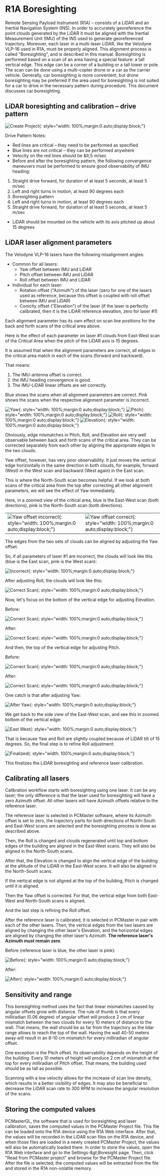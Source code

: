 # R1A Boresighting

Remote Sensing Payload Instrument (R1A) – consists of a LiDAR and an Inertial Navigation System (INS). In order to accurately georeference the point clouds generated by the LiDAR it must be aligned with the Inertial Measurement Unit (IMU) of the INS used to generate georeferenced trajectory. Moreover, each laser in a multi-laser LiDAR, like the Velodyne VLP-16 used in R1A, must be properly aligned. This alignment process is called &quot;Boresighting&quot;, and is described in this manual. Boresighting is performed based on a scan of an area having a special feature: a tall vertical edge. This edge can be a corner of a building or a tall tower or pole. The scan can be done using a multi-copter drone or a car as the carrier vehicle. Generally, car boresighting is more convenient, but drone boresighting may be preferred if the area used for boresighting is not suited for a car to drive in the necessary pattern during procedure. This document discusses car boresighting.

## LiDAR boresighting and calibration – drive pattern

![Create Project](./img/boresighting.png){: style="width: 100%;margin:0 auto;display:block;"}

Drive Pattern Notes:

- Red lines are critical – they need to be performed as specified
- Blue lines are not critical – they can be performed anywhere
- Velocity on the red lines should be \&lt;5 m/sec
- Before and after the boresighting pattern, the following convergence maneuvers must be performed to ensure good observability of IMU heading:

1. Straight drive forward, for duration of at least 5 seconds, at least 5 m/sec
2. Left and right turns in motion, at least 90 degrees each
3. Boresighting pattern
4. Left and right turns in motion, at least 90 degrees each
5. Straight drive forward, for duration of at least 5 seconds, at least 5 m/sec

- LiDAR should be mounted on the vehicle with its axis pitched up about 15 degrees

## LiDAR laser alignment parameters

The Velodyne VLP-16 lasers have the following misalignment angles:

* Common for all lasers:
	* Yaw offset between IMU and LiDAR
	* Pitch offset between IMU and LiDAR
	* Roll offset between IMU and LiDAR
* Individual for each laser:
	* Rotation offset (&quot;Azimuth&quot;) of the laser (zero for one of the lasers used as reference, because this offset is coupled with roll offset between IMU and LiDAR)
	* Conicity offset (&quot;Elevation&quot;) of the laser (if the laser is perfectly calibrated, then it is the LiDAR reference elevation, zero for laser #1)

Each alignment parameter has its own effect on scan line positions for the back and forth scans of the critical area above.

Here is the effect of each parameter on laser #1 clouds from East-West scan of the Critical Area when the pitch of the LiDAR axis is 15 degrees.

It is assumed that when the alignment parameters are correct, all edges in the critical area match in each of the scans (forward and backward).

That means:

1. The IMU-antenna offset is correct.
2. the IMU heading convergence is good.
3. The IMU-LiDAR linear offsets are set correctly.

Blue shows the scans when all alignment parameters are correct. Pink shows the scans when the respective alignment parameter is incorrect.

![Yaw](./img/yaw.png){: style="width: 100%;margin:0 auto;display:block;"}
![Pitch](./img/pitch.png){: style="width: 100%;margin:0 auto;display:block;"}
![Roll](./img/roll.png){: style="width: 100%;margin:0 auto;display:block;"}
![Elevation](./img/elevation.png){: style="width: 100%;margin:0 auto;display:block;"}

Obviously, edge mismatches in Pitch, Roll, and Elevation are very well observable between back and forth scans of the critical area. They can be corrected separately from each other by aligning the appropriate edges in the two clouds.

Yaw offset, however, has very poor observability. It just moves the vertical edge horizontally in the same direction in both clouds, for example, forward (West) in the West scan and backward (West again) in the East scan.

This is where the North-South scan becomes helpful. If we look at both scans of the critical area from the top after correcting all other alignment parameters, we will see the effect of Yaw immediately.

Here, in a zoomed view of the critical area, blue is the East-West scan (both directions), pink is the North-South scan (both directions).

|  |  |
| --- | --- |
| ![Yaw offset incorrect](./img/yaw-incorrect.png){: style="width: 100%;margin:0 auto;display:block;"} | ![Yaw offset correct](./img/yaw-correct.png){: style="width: 100%;margin:0 auto;display:block;"} |

The edges from the two sets of clouds can be aligned by adjusting the Yaw offset.

So, if all parameters of laser #1 are incorrect, the clouds will look like this (blue is the East scan, pink is the West scan):

![Incorrect](./img/incorrect-scan.png){: style="width: 100%;margin:0 auto;display:block;"}

After adjusting Roll, the clouds will look like this:

![Correct Scan](./img/roll-correct.png){: style="width: 100%;margin:0 auto;display:block;"}

Now, let&#39;s focus on the bottom of the vertical edge for adjusting Elevation.

Before:

![Correct Scan](./img/elev-adjust-before.png){: style="width: 100%;margin:0 auto;display:block;"}

After:

![Correct Scan](./img/elev-after.png){: style="width: 100%;margin:0 auto;display:block;"}

And then, the top of the vertical edge for adjusting Pitch.

Before:

![Correct Scan](./img/elev-adjust-before.png){: style="width: 100%;margin:0 auto;display:block;"}

After:

![Correct Scan](./img/pitch-after.png){: style="width: 100%;margin:0 auto;display:block;"}

One catch is that after adjusting Yaw:

![After Yaw](./img/after-yaw.png){: style="width: 100%;margin:0 auto;display:block;"}

We get back to the side view of the East-West scan, and see this in zoomed bottom of the vertical edge:

![East West](./img/east-west.png){: style="width: 100%;margin:0 auto;display:block;"}

That is because Yaw and Roll are slightly coupled because of LiDAR tilt of 15 degrees. So, the final step is to refine Roll adjustment:

![Finalized](./img/finalized.png){: style="width: 100%;margin:0 auto;display:block;"}

This finalizes the LiDAR boresighting and reference laser calibration.

## Calibrating all lasers

Calibration workflow starts with boresighting using one laser. It can be any laser; the only difference is that the laser used for boresighting will have a zero Azimuth offset. All other lasers will have Azimuth offsets relative to the reference laser.

The reference laser is selected in PCMaster software, where its Azimuth offset is set to zero, the trajectory parts for both directions of North-South and East-West scans are selected and the boresighting process is done as described above.

Then, the Roll is changed and clouds regenerated until top and bottom edges of the building are aligned in the East-West scans. They will also be aligned in the North-South scans.

After that, the Elevation is changed to align the vertical edge of the building at the altitude of the LiDAR in the East-West scans. It will also be aligned in the North-South scans.

If the vertical edge is not aligned at the top of the building, Pitch is changed until it is aligned.

Then the Yaw offset is corrected. For that, the vertical edge from both East-West and North-South scans is aligned.

And the last step is refining the Roll offset.

After the reference laser is calibrated, it is selected in PCMaster in pair with each of the other lasers. Then, the vertical edges from the two lasers are aligned by changing the other laser&#39;s Elevation, and the horizontal edges are aligned by changing the other laser&#39;s Azimuth. **The reference laser&#39;s Azimuth must remain zero**.

Before (reference laser is blue, the other laser is pink):

![Before](./img/before.png){: style="width: 100%;margin:0 auto;display:block;"}

After:

![After](./img/after.png){: style="width: 100%;margin:0 auto;display:block;"}

## Sensitivity and range

This boresighting method uses the fact that linear mismatches caused by angular offsets grow with distance. The rule of thumb is that every milliradian (0.06 degree) of angular offset will produce 2 cm of linear mismatch between the two clouds for every 10 meters of distance to the wall. That means, the wall should be as far from the trajectory as the lidar range allows to reach the top of the wall. Having the wall 40-50 meters away will result in an 8-10 cm mismatch for every milliradian of angular offset.

One exception is the Pitch offset. Its observability depends on the height of the building. Every 10 meters of height will produce 2 cm of mismatch at the top for every milliradian of Pitch offset. That means, the building used should be as tall as possible.

Scanning with a low velocity allows for the increase of scan line density, which results in a better visibility of edges. It may also be beneficial to decrease the LiDAR scan rate to 300 RPM to increase the angular resolution of the scans.

## Storing the computed values

PCMasterGL, the software that is used for boresighting and laser calibration, saves the computed values in the PCMaster Project file. This file can be loaded onto the R1A device using the R1A Web interface. After that, the values will be recorded in the LiDAR scan files on the R1A device, and when those files are loaded in a newly created PCMaster Project, the values will also be automatically loaded there. In order to store the values, open the R1A Web interface and go to the Settings-\&gt;Boresight page. Then, click &quot;Read from PCMaster project&quot; and browse for the PCMaster Project file. After the file is selected, the computed values will be extracted from the file and stored in the R1A non-volatile memory.
